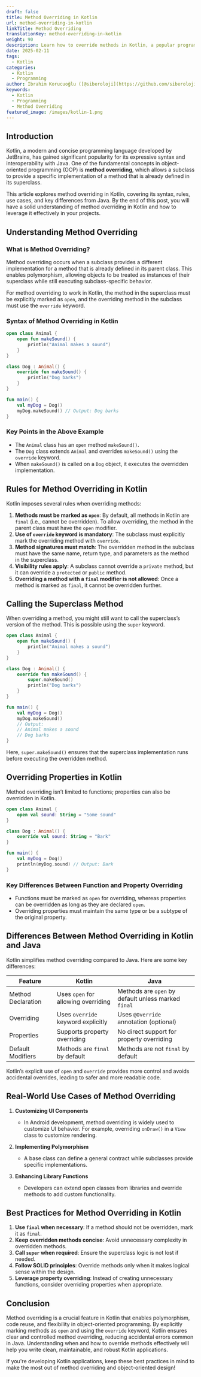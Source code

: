 ```yaml
---
draft: false
title: Method Overriding in Kotlin
url: method-overriding-in-kotlin
linkTitle: Method Overriding
translationKey: method-overriding-in-kotlin
weight: 90
description: Learn how to override methods in Kotlin, a popular programming language for Android development.
date: 2025-02-11
tags:
  - Kotlin
categories:
  - Kotlin
  - Programming
author: İbrahim Korucuoğlu ([@siberoloji](https://github.com/siberoloji))
keywords:
  - Kotlin
  - Programming
  - Method Overriding
featured_image: /images/kotlin-1.png
---
```

## Introduction

Kotlin, a modern and concise programming language developed by JetBrains, has gained significant popularity for its expressive syntax and interoperability with Java. One of the fundamental concepts in object-oriented programming (OOP) is **method overriding**, which allows a subclass to provide a specific implementation of a method that is already defined in its superclass.

This article explores method overriding in Kotlin, covering its syntax, rules, use cases, and key differences from Java. By the end of this post, you will have a solid understanding of method overriding in Kotlin and how to leverage it effectively in your projects.

## Understanding Method Overriding

### What is Method Overriding?

Method overriding occurs when a subclass provides a different implementation for a method that is already defined in its parent class. This enables polymorphism, allowing objects to be treated as instances of their superclass while still executing subclass-specific behavior.

For method overriding to work in Kotlin, the method in the superclass must be explicitly marked as `open`, and the overriding method in the subclass must use the `override` keyword.

### Syntax of Method Overriding in Kotlin

```kotlin
open class Animal {
    open fun makeSound() {
        println("Animal makes a sound")
    }
}

class Dog : Animal() {
    override fun makeSound() {
        println("Dog barks")
    }
}

fun main() {
    val myDog = Dog()
    myDog.makeSound() // Output: Dog barks
}
```

### Key Points in the Above Example

- The `Animal` class has an `open` method `makeSound()`.
- The `Dog` class extends `Animal` and overrides `makeSound()` using the `override` keyword.
- When `makeSound()` is called on a `Dog` object, it executes the overridden implementation.

## Rules for Method Overriding in Kotlin

Kotlin imposes several rules when overriding methods:

1. **Methods must be marked as `open`**: By default, all methods in Kotlin are `final` (i.e., cannot be overridden). To allow overriding, the method in the parent class must have the `open` modifier.
2. **Use of `override` keyword is mandatory**: The subclass must explicitly mark the overriding method with `override`.
3. **Method signatures must match**: The overridden method in the subclass must have the same name, return type, and parameters as the method in the superclass.
4. **Visibility rules apply**: A subclass cannot override a `private` method, but it can override a `protected` or `public` method.
5. **Overriding a method with a `final` modifier is not allowed**: Once a method is marked as `final`, it cannot be overridden further.

## Calling the Superclass Method

When overriding a method, you might still want to call the superclass’s version of the method. This is possible using the `super` keyword.

```kotlin
open class Animal {
    open fun makeSound() {
        println("Animal makes a sound")
    }
}

class Dog : Animal() {
    override fun makeSound() {
        super.makeSound()
        println("Dog barks")
    }
}

fun main() {
    val myDog = Dog()
    myDog.makeSound()
    // Output:
    // Animal makes a sound
    // Dog barks
}
```

Here, `super.makeSound()` ensures that the superclass implementation runs before executing the overridden method.

## Overriding Properties in Kotlin

Method overriding isn’t limited to functions; properties can also be overridden in Kotlin.

```kotlin
open class Animal {
    open val sound: String = "Some sound"
}

class Dog : Animal() {
    override val sound: String = "Bark"
}

fun main() {
    val myDog = Dog()
    println(myDog.sound) // Output: Bark
}
```

### Key Differences Between Function and Property Overriding

- Functions must be marked as `open` for overriding, whereas properties can be overridden as long as they are declared `open`.
- Overriding properties must maintain the same type or be a subtype of the original property.

## Differences Between Method Overriding in Kotlin and Java

Kotlin simplifies method overriding compared to Java. Here are some key differences:

| Feature | Kotlin | Java |
|---------|--------|------|
| Method Declaration | Uses `open` for allowing overriding | Methods are `open` by default unless marked `final` |
| Overriding | Uses `override` keyword explicitly | Uses `@Override` annotation (optional) |
| Properties | Supports property overriding | No direct support for property overriding |
| Default Modifiers | Methods are `final` by default | Methods are not `final` by default |

Kotlin’s explicit use of `open` and `override` provides more control and avoids accidental overrides, leading to safer and more readable code.

## Real-World Use Cases of Method Overriding

1. **Customizing UI Components**
   - In Android development, method overriding is widely used to customize UI behavior. For example, overriding `onDraw()` in a `View` class to customize rendering.

2. **Implementing Polymorphism**
   - A base class can define a general contract while subclasses provide specific implementations.

3. **Enhancing Library Functions**
   - Developers can extend open classes from libraries and override methods to add custom functionality.

## Best Practices for Method Overriding in Kotlin

1. **Use `final` when necessary**: If a method should not be overridden, mark it as `final`.
2. **Keep overridden methods concise**: Avoid unnecessary complexity in overridden methods.
3. **Call `super` when required**: Ensure the superclass logic is not lost if needed.
4. **Follow SOLID principles**: Override methods only when it makes logical sense within the design.
5. **Leverage property overriding**: Instead of creating unnecessary functions, consider overriding properties when appropriate.

## Conclusion

Method overriding is a crucial feature in Kotlin that enables polymorphism, code reuse, and flexibility in object-oriented programming. By explicitly marking methods as `open` and using the `override` keyword, Kotlin ensures clear and controlled method overriding, reducing accidental errors common in Java. Understanding when and how to override methods effectively will help you write clean, maintainable, and robust Kotlin applications.

If you're developing Kotlin applications, keep these best practices in mind to make the most out of method overriding and object-oriented design!
